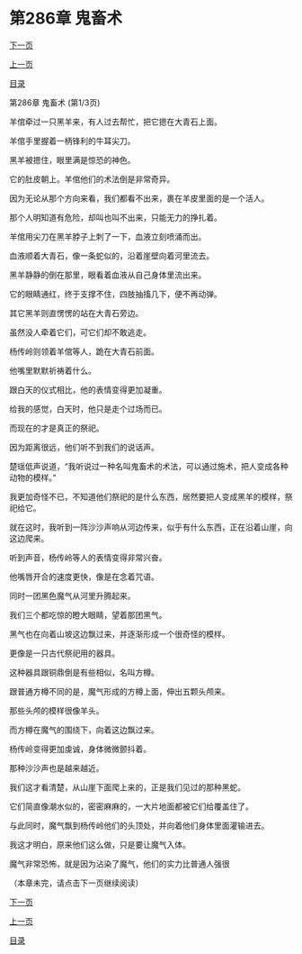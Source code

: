 <h1>第286章    鬼畜术</h1>
            <div><p><a href="./0856_%E7%AC%AC286%E7%AB%A0_%E9%AC%BC%E7%95%9C%E6%9C%AF.md">下一页</a></p><p><a href="./0854_%E7%AC%AC285%E7%AB%A0_%E5%B7%AB%E8%9B%87.md">上一页</a></p><p><a href="../">目录</a></p></div>
            <div><p>第286章    鬼畜术 (第1/3页)</p><p>羊倌牵过一只黑羊来，有人过去帮忙，把它摁在大青石上面。</p><p>羊倌手里握着一柄锋利的牛耳尖刀。</p><p>黑羊被摁住，眼里满是惊恐的神色。</p><p>它的肚皮朝上。羊倌他们的术法倒是非常奇异。</p><p>因为无论从那个方向来看，我们都看不出来，裹在羊皮里面的是一个活人。</p><p>那个人明知道有危险，却叫也叫不出来，只能无力的挣扎着。</p><p>羊倌用尖刀在黑羊脖子上刺了一下，血液立刻喷涌而出。</p><p>血液顺着大青石，像一条蛇似的，沿着崖壁向着河里流去。</p><p>黑羊静静的倒在那里，眼看着血液从自己身体里流出来。</p><p>它的眼睛通红，终于支撑不住，四肢抽搐几下，便不再动弹。</p><p>其它黑羊则直愣愣的站在大青石旁边。</p><p>虽然没人牵着它们，可它们却不敢逃走。</p><p>杨传岭则领着羊倌等人，跪在大青石前面。</p><p>他嘴里默默祈祷着什么。</p><p>跟白天的仪式相比，他的表情变得更加凝重。</p><p>给我的感觉，白天时，他只是走个过场而已。</p><p>而现在的才是真正的祭祀。</p><p>因为距离很远，他们听不到我们的说话声。</p><p>楚瑶低声说道，“我听说过一种名叫鬼畜术的术法，可以通过施术，把人变成各种动物的模样。”</p><p>我更加奇怪不已，不知道他们祭祀的是什么东西，居然要把人变成黑羊的模样，祭祀给它。</p><p>就在这时，我听到一阵沙沙声响从河边传来，似乎有什么东西，正在沿着山崖，向这边爬来。</p><p>听到声音，杨传岭等人的表情变得非常兴奋。</p><p>他嘴唇开合的速度更快，像是在念着咒语。</p><p>同时一团黑色魔气从河里升腾起来。</p><p>我们三个都吃惊的瞪大眼睛，望着那团黑气。</p><p>黑气也在向着山坡这边飘过来，并逐渐形成一个很奇怪的模样。</p><p>更像是一只古代祭祀用的器具。</p><p>这种器具跟铜鼎倒是有些相似，名叫方樽。</p><p>跟普通方樽不同的是，魔气形成的方樽上面，伸出五颗头颅来。</p><p>那些头颅的模样很像羊头。</p><p>而方樽在魔气的围绕下，向着这边飘过来。</p><p>杨传岭变得更加虔诚，身体微微颤抖着。</p><p>那种沙沙声也是越来越近。</p><p>我们这才看清楚，从山崖下面爬上来的，正是我们见过的那种黑蛇。</p><p>它们简直像潮水似的，密密麻麻的，一大片地面都被它们给覆盖住了。</p><p>与此同时，魔气飘到杨传岭他们的头顶处，并向着他们身体里面灌输进去。</p><p>我这才明白，原来他们这么做，只是要让魔气入体。</p><p>魔气非常恐怖，就是因为沾染了魔气，他们的实力比普通人强很</p><p>（本章未完，请点击下一页继续阅读）</p></div>
            <div><p><a href="./0856_%E7%AC%AC286%E7%AB%A0_%E9%AC%BC%E7%95%9C%E6%9C%AF.md">下一页</a></p><p><a href="./0854_%E7%AC%AC285%E7%AB%A0_%E5%B7%AB%E8%9B%87.md">上一页</a></p><p><a href="../">目录</a></p></div>